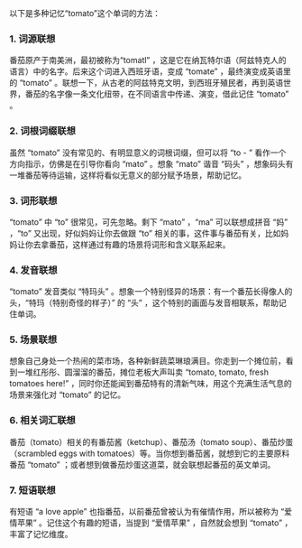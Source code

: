以下是多种记忆“tomato”这个单词的方法：
### 1. 词源联想
番茄原产于南美洲，最初被称为“tomatl” ，这是它在纳瓦特尔语（阿兹特克人的语言）中的名字。后来这个词进入西班牙语，变成 “tomate” ，最终演变成英语里的 “tomato” 。联想一下，从古老的阿兹特克文明，到西班牙殖民者，再到英语世界，番茄的名字像一条文化纽带，在不同语言中传递、演变，借此记住 “tomato” 。

### 2. 词根词缀联想
虽然 “tomato” 没有常见的、有明显意义的词根词缀，但可以将 “to - ” 看作一个方向指示，仿佛是在引导你看向 “mato” 。想象 “mato” 谐音 “码头” ，想象码头有一堆番茄等待运输，这样将看似无意义的部分赋予场景，帮助记忆。

### 3. 词形联想
“tomato” 中 “to” 很常见，可先忽略。剩下 “mato” ，“ma” 可以联想成拼音 “妈” ，“to” 又出现，好似妈妈让你去做跟 “to” 相关的事，这件事与番茄有关，比如妈妈让你去拿番茄，这样通过有趣的场景将词形和含义联系起来。

### 4. 发音联想
“tomato” 发音类似 “特玛头” 。想象一个特别怪异的场景：有一个番茄长得像人的头，“特玛（特别奇怪的样子）” 的 “头” ，这个特别的画面与发音相联系，帮助记住单词。

### 5. 场景联想
想象自己身处一个热闹的菜市场，各种新鲜蔬菜琳琅满目。你走到一个摊位前，看到一堆红彤彤、圆溜溜的番茄，摊位老板大声叫卖 “tomato, tomato, fresh tomatoes here!” ，同时你还能闻到番茄特有的清新气味，用这个充满生活气息的场景来强化对 “tomato” 的记忆。

### 6. 相关词汇联想
番茄（tomato）相关的有番茄酱（ketchup）、番茄汤（tomato soup）、番茄炒蛋（scrambled eggs with tomatoes）等。当你想到番茄酱，就想到它的主要原料番茄 “tomato” ；或者想到做番茄炒蛋这道菜，就会联想起番茄的英文单词。

### 7. 短语联想
有短语 “a love apple” 也指番茄，以前番茄曾被认为有催情作用，所以被称为 “爱情苹果” 。记住这个有趣的短语，当提到 “爱情苹果” ，自然就会想到 “tomato” ，丰富了记忆维度。 